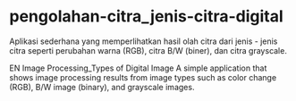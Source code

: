 # pengolahan-citra_jenis-citra-digital
Aplikasi sederhana yang memperlihatkan hasil olah citra dari jenis - jenis citra seperti perubahan warna (RGB), citra B/W (biner), dan citra grayscale.

EN
Image Processing_Types of Digital Image
A simple application that shows image processing results from image types such as color change (RGB), B/W image (binary), and grayscale images.
